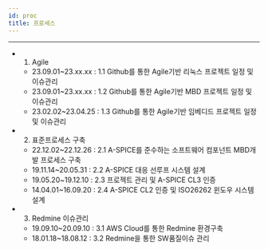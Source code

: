 ```yaml
---
id: proc
title: 프로세스
---
```

---

* 1. Agile
  * 23.09.01~23.xx.xx : 1.1 Github를 통한 Agile기반 리눅스 프로젝트 일정 및 이슈관리
  * 23.09.01~23.xx.xx : 1.2 Github를 통한 Agile기반 MBD 프로젝트 일정 및 이슈관리
  * 23.02.02~23.04.25 : 1.3 Github를 통한 Agile기반 임베디드 프로젝트 일정 및 이슈관리
* 2. 표준프로세스 구축
  * 22.12.02~22.12.26 : 2.1 A-SPICE를 준수하는 소프트웨어 컴포넌트 MBD개발 프로세스 구축
  * 19.11.14~20.05.31 : 2.2 A-SPICE 대응 선루프 시스템 설계
  * 19.05.20~19.12.10 : 2.3 프로젝트 관리 및 A-SPICE CL3 인증
  * 14.04.01~16.09.20 : 2.4 A-SPICE CL2 인증 및 ISO26262 윈도우 시스템 설계
* 3. Redmine 이슈관리
  * 19.09.10~20.09.10 : 3.1 AWS Cloud를 통한 Redmine 환경구축
  * 18.01.18~18.08.12 : 3.2 Redmine을 통한 SW품질이슈 관리
